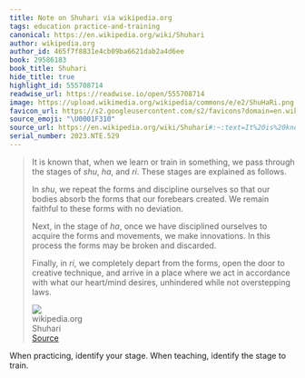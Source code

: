 ```yaml
---
title: Note on Shuhari via wikipedia.org
tags: education practice-and-training
canonical: https://en.wikipedia.org/wiki/Shuhari
author: wikipedia.org
author_id: 465f7f8831e4cb09ba6621dab2a4d6ee
book: 29586183
book_title: Shuhari
hide_title: true
highlight_id: 555708714
readwise_url: https://readwise.io/open/555708714
image: https://upload.wikimedia.org/wikipedia/commons/e/e2/ShuHaRi.png
favicon_url: https://s2.googleusercontent.com/s2/favicons?domain=en.wikipedia.org
source_emoji: "\U0001F310"
source_url: https://en.wikipedia.org/wiki/Shuhari#:~:text=It%20is%20known,not%20overstepping%20laws.
serial_number: 2023.NTE.529
---
```

> It is known that, when we learn or train in something, we pass through the stages of *shu*, *ha*, and *ri*. These stages are explained as follows.
> 
> In *shu*, we repeat the forms and discipline ourselves so that our bodies absorb the forms that our forebears created. We remain faithful to these forms with no deviation.
> 
> Next, in the stage of *ha*, once we have disciplined ourselves to acquire the forms and movements, we make innovations. In this process the forms may be broken and discarded.
> 
> Finally, in *ri*, we completely depart from the forms, open the door to creative technique, and arrive in a place where we act in accordance with what our heart/mind desires, unhindered while not overstepping laws.
> <div class="quoteback-footer"><div class="quoteback-avatar"><img class="mini-favicon" src="https://s2.googleusercontent.com/s2/favicons?domain=en.wikipedia.org"></div><div class="quoteback-metadata"><div class="metadata-inner"><span style="display:none">FROM:</span><div aria-label="wikipedia.org" class="quoteback-author"> wikipedia.org</div><div aria-label="Shuhari" class="quoteback-title"> Shuhari</div></div></div><div class="quoteback-backlink"><a target="_blank" aria-label="go to the full text of this quotation" rel="noopener" href="https://en.wikipedia.org/wiki/Shuhari#:~:text=It%20is%20known,not%20overstepping%20laws." class="quoteback-arrow"> Source</a></div></div>

When practicing, identify your stage. When teaching, identify the stage to train.